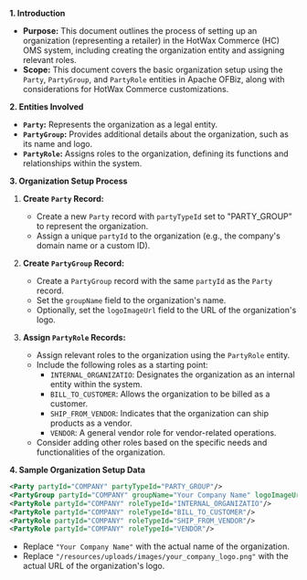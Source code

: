 **1. Introduction**

*   **Purpose:** This document outlines the process of setting up an organization (representing a retailer) in the HotWax Commerce (HC) OMS system, including creating the organization entity and assigning relevant roles.
*   **Scope:** This document covers the basic organization setup using the `Party`, `PartyGroup`, and `PartyRole` entities in Apache OFBiz, along with considerations for HotWax Commerce customizations.

**2. Entities Involved**

*   **`Party`:** Represents the organization as a legal entity.
*   **`PartyGroup`:** Provides additional details about the organization, such as its name and logo.
*   **`PartyRole`:** Assigns roles to the organization, defining its functions and relationships within the system.

**3. Organization Setup Process**

1.  **Create `Party` Record:**
    *   Create a new `Party` record with `partyTypeId` set to "PARTY\_GROUP" to represent the organization.
    *   Assign a unique `partyId` to the organization (e.g., the company's domain name or a custom ID).

2.  **Create `PartyGroup` Record:**
    *   Create a `PartyGroup` record with the same `partyId` as the `Party` record.
    *   Set the `groupName` field to the organization's name.
    *   Optionally, set the `logoImageUrl` field to the URL of the organization's logo.

3.  **Assign `PartyRole` Records:**
    *   Assign relevant roles to the organization using the `PartyRole` entity.
    *   Include the following roles as a starting point:
        *   `INTERNAL_ORGANIZATIO`: Designates the organization as an internal entity within the system.
        *   `BILL_TO_CUSTOMER`: Allows the organization to be billed as a customer.
        *   `SHIP_FROM_VENDOR`: Indicates that the organization can ship products as a vendor.
        *   `VENDOR`: A general vendor role for vendor-related operations.
    *   Consider adding other roles based on the specific needs and functionalities of the organization.

**4. Sample Organization Setup Data**

```xml
<Party partyId="COMPANY" partyTypeId="PARTY_GROUP"/>
<PartyGroup partyId="COMPANY" groupName="Your Company Name" logoImageUrl="/resources/uploads/images/your_company_logo.png"/>
<PartyRole partyId="COMPANY" roleTypeId="INTERNAL_ORGANIZATIO"/>
<PartyRole partyId="COMPANY" roleTypeId="BILL_TO_CUSTOMER"/>
<PartyRole partyId="COMPANY" roleTypeId="SHIP_FROM_VENDOR"/>
<PartyRole partyId="COMPANY" roleTypeId="VENDOR"/>
```

*   Replace `"Your Company Name"` with the actual name of the organization.
*   Replace `"/resources/uploads/images/your_company_logo.png"` with the actual URL of the organization's logo.

